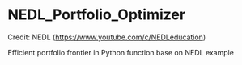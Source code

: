 # NEDL_Portfolio_Optimizer

Credit: NEDL (https://www.youtube.com/c/NEDLeducation)

Efficient portfolio frontier in Python function base on NEDL example 

